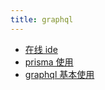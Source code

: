 ```yaml
---
title: graphql
---
```


- [在线 ide](./3-online-ide.md)
- [prisma 使用](./2-prisma.md)
- [graphql 基本使用](./1-Graphql-base.md)
